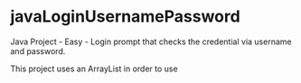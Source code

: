 # javaLoginUsernamePassword
Java Project - Easy - Login prompt that checks the credential via username and password.

This project uses an ArrayList in order to use
